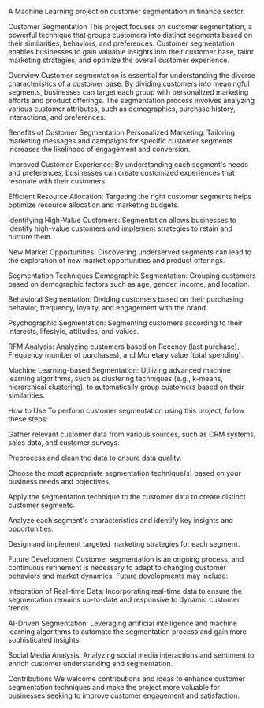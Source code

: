A Machine Learning project on customer segmentation in finance sector.

Customer Segmentation
This project focuses on customer segmentation, a powerful technique that groups customers into distinct segments based on their similarities, behaviors, and preferences. Customer segmentation enables businesses to gain valuable insights into their customer base, tailor marketing strategies, and optimize the overall customer experience.

Overview
Customer segmentation is essential for understanding the diverse characteristics of a customer base. By dividing customers into meaningful segments, businesses can target each group with personalized marketing efforts and product offerings. The segmentation process involves analyzing various customer attributes, such as demographics, purchase history, interactions, and preferences.

Benefits of Customer Segmentation
Personalized Marketing: Tailoring marketing messages and campaigns for specific customer segments increases the likelihood of engagement and conversion.

Improved Customer Experience: By understanding each segment's needs and preferences, businesses can create customized experiences that resonate with their customers.

Efficient Resource Allocation: Targeting the right customer segments helps optimize resource allocation and marketing budgets.

Identifying High-Value Customers: Segmentation allows businesses to identify high-value customers and implement strategies to retain and nurture them.

New Market Opportunities: Discovering underserved segments can lead to the exploration of new market opportunities and product offerings.

Segmentation Techniques
Demographic Segmentation: Grouping customers based on demographic factors such as age, gender, income, and location.

Behavioral Segmentation: Dividing customers based on their purchasing behavior, frequency, loyalty, and engagement with the brand.

Psychographic Segmentation: Segmenting customers according to their interests, lifestyle, attitudes, and values.

RFM Analysis: Analyzing customers based on Recency (last purchase), Frequency (number of purchases), and Monetary value (total spending).

Machine Learning-based Segmentation: Utilizing advanced machine learning algorithms, such as clustering techniques (e.g., k-means, hierarchical clustering), to automatically group customers based on their similarities.

How to Use
To perform customer segmentation using this project, follow these steps:

Gather relevant customer data from various sources, such as CRM systems, sales data, and customer surveys.

Preprocess and clean the data to ensure data quality.

Choose the most appropriate segmentation technique(s) based on your business needs and objectives.

Apply the segmentation technique to the customer data to create distinct customer segments.

Analyze each segment's characteristics and identify key insights and opportunities.

Design and implement targeted marketing strategies for each segment.

Future Development
Customer segmentation is an ongoing process, and continuous refinement is necessary to adapt to changing customer behaviors and market dynamics. Future developments may include:

Integration of Real-time Data: Incorporating real-time data to ensure the segmentation remains up-to-date and responsive to dynamic customer trends.

AI-Driven Segmentation: Leveraging artificial intelligence and machine learning algorithms to automate the segmentation process and gain more sophisticated insights.

Social Media Analysis: Analyzing social media interactions and sentiment to enrich customer understanding and segmentation.

Contributions
We welcome contributions and ideas to enhance customer segmentation techniques and make the project more valuable for businesses seeking to improve customer engagement and satisfaction.
